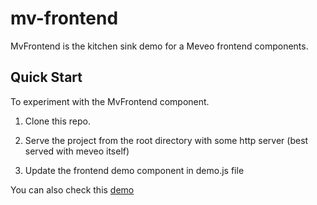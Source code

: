 # mv-frontend

 MvFrontend is the kitchen sink demo for a Meveo frontend components.

## Quick Start

To experiment with the MvFrontend component.   

1. Clone this repo.

2. Serve the project from the root directory with some http server (best served with meveo itself) 

3. Update the frontend demo component in demo.js file

You can also check this [demo](http://frontend.meveo.org/)


